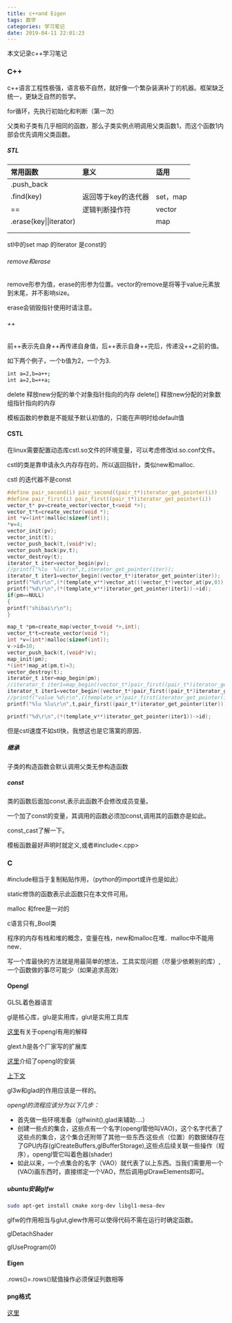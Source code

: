 ```yaml
---
title: c++and Eigen
tags: 数学
categories: 学习笔记
date: 2019-04-11 22:01:23
---
```


<script type="text/x-mathjax-config">
  MathJax.Hub.Config({tex2jax: {inlineMath: [['$','$'], ['\\(','\\)']]}});
</script>
<script type="text/javascript" async
  src="https://wujilingfeng.top/MathJax/MathJax.js?config=TeX-AMS_CHTML">
</script>


本文记录c++学习笔记

<!--more-->

### C++

c++语言工程性极强，语言极不自然，就好像一个繁杂装满补丁的机器。框架缺乏统一，更缺乏自然的哲学。

for循环，先执行初始化和判断（第一次)

父类和子类有几乎相同的函数，那么子类实例点明调用父类函数1，而这个函数1内部会优先调用父类函数。

##### STL

| 常用函数     | 意义 |适用|
| :--- | :------- |:---|
| .push_back |          ||
| .find(key) | 返回等于key的迭代器 |set，map|
| == | 逻辑判断操作符 |vector|
| .erase(key\|\|iterator) |          |map|
|      |          ||
|      |          ||

stl中的set map 的iterator 是const的

###### remove和erase

remove形参为值，erase的形参为位置。vector的remove是将等于value元素放到末尾，并不影响size。

erase会销毁指针使用时请注意。

###### ++

前++表示先自身++再传递自身值，后++表示自身++完后，传递没++之前的值。

如下两个例子，一个b值为2，一个为3.

```bash
int a=2,b=a++;
int a=2,b=++a;
```

delete 释放new分配的单个对象指针指向的内存
delete[] 释放new分配的对象数组指针指向的内存

模板函数的参数是不能赋予默认初值的，只能在声明时给default值

#### CSTL

在linux需要配置动态库cstl.so文件的环境变量，可以考虑修改ld.so.conf文件。

cstl的类是靠申请永久内存存在的，所以返回指针，类似new和malloc.

cstl 的迭代器不是const

``` c
#define pair_second(i) pair_second((pair_t*)iterator_get_pointer(i))
#define pair_first(i) pair_first((pair_t*)iterator_get_pointer(i))
vector_t* pv=create_vector(vector_t<void *>);
vector_t*t=create_vector(void *);
int *v=(int*)malloc(sizeof(int));
*v=4;
vector_init(pv);
vector_init(t);
vector_push_back(t,(void*)v);
vector_push_back(pv,t);
vector_destroy(t);
iterator_t iter=vector_begin(pv);
//printf("%lu  %lu\r\n",t,iterator_get_pointer(iter));
iterator_t iter1=vector_begin((vector_t*)iterator_get_pointer(iter));
printf("%d\r\n",(*(template_v**)vector_at(((vector_t*)vector_at(pv,0)),0))->id);
printf("%d\r\n",(*(template_v**)iterator_get_pointer(iter1))->id);
if(pm==NULL)
{
printf("shibai\r\n");
}

```

``` c
map_t *pm=create_map(vector_t<void *>,int);
vector_t*t=create_vector(void *);
int *v=(int*)malloc(sizeof(int));
v->id=10;
vector_push_back(t,(void*)v);
map_init(pm);
*(int*)map_at(pm,t)=3;
vector_destroy(t);
iterator_t iter=map_begin(pm);
//iterator_t iter1=map_begin((vector_t*)pair_first((pair_t*)iterator_get_pointer(iter)));
iterator_t iter1=vector_begin((vector_t*)pair_first((pair_t*)iterator_get_pointer(iter)));
//printf("value %d\r\n",((template_v*)pair_first(iterator_get_pointer(iter)))->id);
printf("%lu %lu\r\n",t,pair_first((pair_t*)iterator_get_pointer(iter)));

printf("%d\r\n",(*(template_v**)iterator_get_pointer(iter1))->id);


```

但是cstl速度不如stl快，我想这也是它落寞的原因．

##### 继承

子类的构造函数会默认调用父类无参构造函数

##### const

类的函数后面加const,表示此函数不会修改成员变量。

一个加了const的变量，其调用的函数必须加const,调用其的函数亦是如此。

const_cast了解一下。

模板函数最好声明时就定义,或者#include<.cpp>

### C

#include相当于复制粘贴作用，（python的import或许也是如此）

static修饰的函数表示此函数只在本文件可用。

malloc 和free是一对的

c语言只有_Bool类

程序的内存有栈和堆的概念，变量在栈，new和malloc在堆．malloc中不能用new．

写一个库最快的方法就是用最简单的想法，工具实现问题（尽量少依赖别的库）,一个函数做的事尽可能少（如果追求高效）

#### Opengl

GLSL着色器语言

gl是核心库，glu是实用库，glut是实用工具库

[这里](<https://blog.csdn.net/z_dmsd/article/details/70949102>)有关于opengl有用的解释

glext.h是各个厂家写的扩展库

[这里](<https://www.jianshu.com/p/f34fea694300?utm_source=oschina-app>)介绍了opengl的安装

[上下文](<https://www.cnblogs.com/Liuwq/p/5444641.html>)

gl3w和glad的作用应该是一样的。

*opengl的流程应该分为以下几步：*

* 首先做一些环境准备（glfwinit(),glad来辅助....）
* 创建一些点的集合，这些点有一个名字(opengl管他叫VAO)，这个名字代表了这些点的集合，这个集合还附带了其他一些东西:这些点（位置）的数据储存在了GPU内存(glCreateBuffers,glBufferStorage),这些点后续关联一些操作（程序），opengl管它叫着色器(shader)
* 如此以来，一个点集合的名字（VAO）就代表了以上东西。当我们需要用一个(VAO)画东西时，直接绑定一个VAO，然后调用glDrawElements即可。

##### ubuntu安装glfw

```bash
sudo apt-get install cmake xorg-dev libgl1-mesa-dev
```

glfw的作用相当与glut,glew作用可以使得代码不需在运行时确定函数。

glDetachShader

glUseProgram(0)

#### Eigen

.rows()=.rows()赋值操作必须保证列数相等

#### png格式

[这里](<https://blog.csdn.net/hherima/article/details/45848171>)